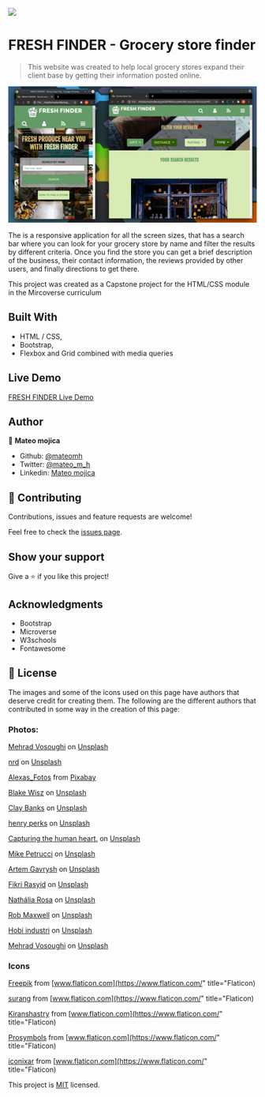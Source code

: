 ![](https://img.shields.io/badge/Microverse-blueviolet)

# FRESH FINDER - Grocery store finder

> This website was created to help local grocery stores expand their client base by getting their information posted online.

![screenshot](./app_screenshot.png)

The is a responsive application for all the screen sizes, that has a search bar where you can look for your grocery store by name and filter the results by different criteria. Once you find the store you can get a brief description of the business, their contact information, the reviews provided by other users, and finally directions to get there.

This project was created as a Capstone project for the HTML/CSS module in the Mircoverse curriculum

## Built With

- HTML / CSS,
- Bootstrap,
- Flexbox and Grid combined with media queries

## Live Demo

[FRESH FINDER Live Demo](https://raw.githack.com/mateomh/Store-Finder/store-finder-page/index.html)


## Author

👤 **Mateo mojica**

- Github: [@mateomh](https://github.com/mateomh)
- Twitter: [@mateo_m_h](https://twitter.com/mateo_m_h)
- Linkedin: [Mateo mojica](https://linkedin.com/mateo_mojica_hernandez)


## 🤝 Contributing

Contributions, issues and feature requests are welcome!

Feel free to check the [issues page](issues/).

## Show your support

Give a ⭐️ if you like this project!

## Acknowledgments

- Bootstrap
- Microverse
- W3schools
- Fontawesome

## 📝 License

The images and some of the icons used on this page have authors that deserve credit for creating them. The following are the different authors that contributed in some way in the creation of this page:

### Photos:

[Mehrad Vosoughi](https://unsplash.com/@mehrad_vosoughi?utm_source=unsplash&amp;utm_medium=referral&amp;utm_content=creditCopyText) on [Unsplash](https://unsplash.com/s/photos/supermarket?utm_source=unsplash&amp;utm_medium=referral&amp;utm_content=creditCopyText)

[nrd](https://unsplash.com/@nicotitto?utm_source=unsplash&amp;utm_medium=referral&amp;utm_content=creditCopyText) on [Unsplash](https://unsplash.com/s/photos/supermarket?utm_source=unsplash&amp;utm_medium=referral&amp;utm_content=creditCopyText)

[Alexas_Fotos](https://pixabay.com/users/Alexas_Fotos-686414/?utm_source=link-attribution&amp;utm_medium=referral&amp;utm_campaign=image&amp;utm_content=1165437) from [Pixabay](https://pixabay.com/?utm_source=link-attribution&amp;utm_medium=referral&amp;utm_campaign=image&amp;utm_content=1165437)

[Blake Wisz](https://unsplash.com/@blakewisz?utm_source=unsplash&amp;utm_medium=referral&amp;utm_content=creditCopyText) on [Unsplash](https://unsplash.com/s/photos/supermarket?utm_source=unsplash&amp;utm_medium=referral&amp;utm_content=creditCopyText)

[Clay Banks](https://unsplash.com/@claybanks?utm_source=unsplash&amp;utm_medium=referral&amp;utm_content=creditCopyText) on [Unsplash](https://unsplash.com/s/photos/supermarket?utm_source=unsplash&amp;utm_medium=referral&amp;utm_content=creditCopyText)

[henry perks](https://unsplash.com/@hjkp?utm_source=unsplash&amp;utm_medium=referral&amp;utm_content=creditCopyText) on [Unsplash](https://unsplash.com/s/photos/supermarket?utm_source=unsplash&amp;utm_medium=referral&amp;utm_content=creditCopyText)

[Capturing the human heart.](https://unsplash.com/@dead____artist?utm_source=unsplash&amp;utm_medium=referral&amp;utm_content=creditCopyText) on [Unsplash](https://unsplash.com/s/photos/supermarket?utm_source=unsplash&amp;utm_medium=referral&amp;utm_content=creditCopyText)

[Mike Petrucci](https://unsplash.com/@mikepetrucci?utm_source=unsplash&amp;utm_medium=referral&amp;utm_content=creditCopyText) on [Unsplash](https://unsplash.com/s/photos/supermarket?utm_source=unsplash&amp;utm_medium=referral&amp;utm_content=creditCopyText)

[Artem Gavrysh](https://unsplash.com/@tmwd?utm_source=unsplash&amp;utm_medium=referral&amp;utm_content=creditCopyText) on [Unsplash](https://unsplash.com/s/photos/supermarket?utm_source=unsplash&amp;utm_medium=referral&amp;utm_content=creditCopyText)

[Fikri Rasyid](https://unsplash.com/@fikrirasyid?utm_source=unsplash&amp;utm_medium=referral&amp;utm_content=creditCopyText) on [Unsplash](https://unsplash.com/s/photos/supermarket?utm_source=unsplash&amp;utm_medium=referral&amp;utm_content=creditCopyText)

[Nathália Rosa](https://unsplash.com/@nathaliarosa?utm_source=unsplash&amp;utm_medium=referral&amp;utm_content=creditCopyText) on [Unsplash](https://unsplash.com/s/photos/supermarket?utm_source=unsplash&amp;utm_medium=referral&amp;utm_content=creditCopyText)

[Rob Maxwell](https://unsplash.com/@robmaxwell?utm_source=unsplash&amp;utm_medium=referral&amp;utm_content=creditCopyText) on [Unsplash](https://unsplash.com/s/photos/supermarket?utm_source=unsplash&amp;utm_medium=referral&amp;utm_content=creditCopyText)

[Hobi industri](https://unsplash.com/@hobiindustri?utm_source=unsplash&amp;utm_medium=referral&amp;utm_content=creditCopyText) on [Unsplash](https://unsplash.com/s/photos/supermarket?utm_source=unsplash&amp;utm_medium=referral&amp;utm_content=creditCopyText)

[Mehrad Vosoughi](https://unsplash.com/@mehrad_vosoughi?utm_source=unsplash&amp;utm_medium=referral&amp;utm_content=creditCopyText) on [Unsplash](https://unsplash.com/s/photos/supermarket?utm_source=unsplash&amp;utm_medium=referral&amp;utm_content=creditCopyText)

### Icons

[Freepik](https://www.flaticon.com/authors/freepik) from [www.flaticon.com](https://www.flaticon.com/" title="Flaticon)

[surang](https://www.flaticon.com/free-icon/placeholder_2942917) from [www.flaticon.com](https://www.flaticon.com/" title="Flaticon)

[Kiranshastry](https://www.flaticon.com/authors/kiranshastry) from [www.flaticon.com](https://www.flaticon.com/" title="Flaticon)

[Prosymbols](https://www.flaticon.com/authors/prosymbols) from [www.flaticon.com](https://www.flaticon.com/" title="Flaticon)

[iconixar](https://www.flaticon.com/authors/iconixar) from [www.flaticon.com](https://www.flaticon.com/" title="Flaticon)

This project is [MIT](lic.url) licensed.
